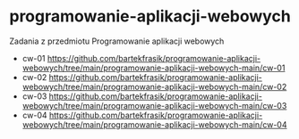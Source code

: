 # programowanie-aplikacji-webowych
Zadania z przedmiotu Programowanie aplikacji webowych


- cw-01 https://github.com/bartekfrasik/programowanie-aplikacji-webowych/tree/main/programowanie-aplikacji-webowych-main/cw-01
- cw-02 https://github.com/bartekfrasik/programowanie-aplikacji-webowych/tree/main/programowanie-aplikacji-webowych-main/cw-02
- cw-03 https://github.com/bartekfrasik/programowanie-aplikacji-webowych/tree/main/programowanie-aplikacji-webowych-main/cw-03
- cw-04 https://github.com/bartekfrasik/programowanie-aplikacji-webowych/tree/main/programowanie-aplikacji-webowych-main/cw-04
